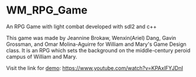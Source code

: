 # WM_RPG_Game
An RPG Game with light combat developed with sdl2 and c++ 

This game was made by Jeannine Brokaw, Wenxin(Ariel) Dang, Gavin Grossman, and Omar Molina-Aguirre for William and Mary's Game Design class. It is an RPG which sets the background on the middle-century peroid campus of William and Mary. 

Visit the link for [demo](https://www.youtube.com/watch?v=KPAxlFYJDnI): https://www.youtube.com/watch?v=KPAxlFYJDnI

